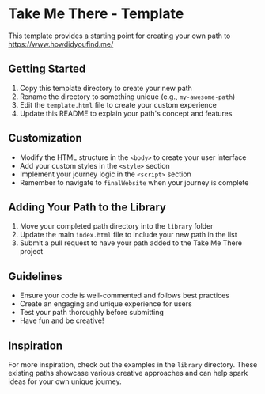 # Take Me There - Template

This template provides a starting point for creating your own path to https://www.howdidyoufind.me/

## Getting Started

1. Copy this template directory to create your new path
2. Rename the directory to something unique (e.g., `my-awesome-path`)
3. Edit the `template.html` file to create your custom experience
4. Update this README to explain your path's concept and features

## Customization

- Modify the HTML structure in the `<body>` to create your user interface
- Add your custom styles in the `<style>` section
- Implement your journey logic in the `<script>` section
- Remember to navigate to `finalWebsite` when your journey is complete

## Adding Your Path to the Library

1. Move your completed path directory into the `library` folder
2. Update the main `index.html` file to include your new path in the list
3. Submit a pull request to have your path added to the Take Me There project

## Guidelines

- Ensure your code is well-commented and follows best practices
- Create an engaging and unique experience for users
- Test your path thoroughly before submitting
- Have fun and be creative!

## Inspiration

For more inspiration, check out the examples in the `library` directory. These existing paths showcase various creative approaches and can help spark ideas for your own unique journey.
